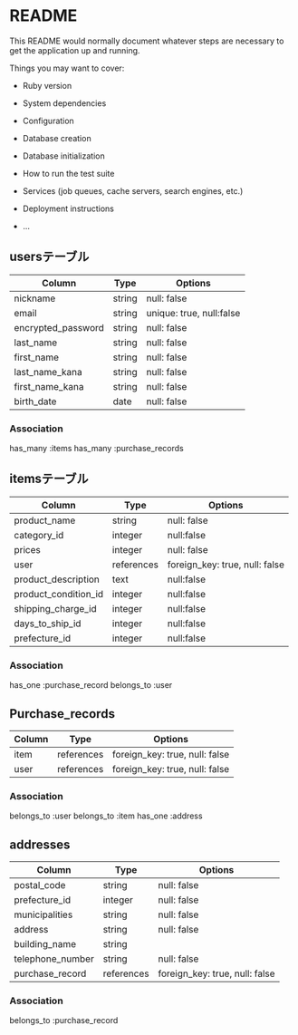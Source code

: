 # README

This README would normally document whatever steps are necessary to get the
application up and running.

Things you may want to cover:

* Ruby version

* System dependencies

* Configuration

* Database creation

* Database initialization

* How to run the test suite

* Services (job queues, cache servers, search engines, etc.)

* Deployment instructions

* ...
## usersテーブル
|Column             |Type        |Options|
|-------------------|------------|------------------------|
|nickname           | string     |null: false             |
|email              | string     |unique: true, null:false|
|encrypted_password |  string    |null: false             |
|last_name          | string     |null: false             |
|first_name         | string     |null: false             |
|last_name_kana     | string     |null: false             |
|first_name_kana    | string     |null: false             |
|birth_date         | date       |null: false             |

### Association
has_many :items
has_many :purchase_records


## itemsテーブル

|Column              |Type        |Options|
|--------------------|------------|------------------------------|
|product_name        | string     |null: false                   |
|category_id         |  integer   |null:false                    |
|prices              |  integer   |null: false                   |
|user                | references |foreign_key: true, null: false|
|product_description |  text      |null:false                    |
|product_condition_id| integer    |null:false                    |
|shipping_charge_id | integer    |null:false                     |
|days_to_ship_id     |  integer   |null:false                    |
|prefecture_id       |  integer   |null:false                    |


### Association
has_one :purchase_record
belongs_to :user

## Purchase_records

|Column             |Type        |Options|
|-----------------|------------|------------------------------|
| item            | references |foreign_key: true, null: false|
| user            | references |foreign_key: true, null: false|
### Association

belongs_to :user
belongs_to :item
has_one :address

## addresses
|Column             |Type        |Options|
|-----------------|------------|------------------------------|
|postal_code      | string     |null: false                   |
|prefecture_id    | integer    |null: false                   |
|municipalities   | string     |null: false                   |
|address          | string     |null: false                   |
|building_name    | string     |                              |
|telephone_number | string     |null: false                   |
|purchase_record  |references  |foreign_key: true, null: false|
### Association
belongs_to :purchase_record